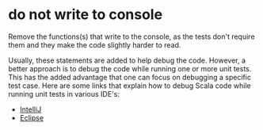 # do not write to console

Remove the functions(s) that write to the console, as the tests don't require them and they make the code slightly harder to read.

Usually, these statements are added to help debug the code. However, a better approach is to debug the code while running one or more unit tests. This has the added advantage that one can focus on debugging a specific test case. Here are some links that explain how to debug Scala code while running unit tests in various IDE's:

- [IntelliJ](https://www.jetbrains.com/help/idea/run-debug-and-test-scala.html)
- [Eclipse](http://scala-ide.org/docs/current-user-doc/features/scaladebugger/index.html)